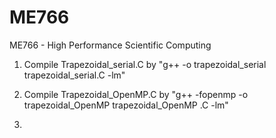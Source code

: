 # ME766
ME766 - High Performance Scientific Computing 

1. Compile Trapezoidal_serial.C by "g++ -o trapezoidal_serial trapezoidal_serial.C -lm"

2. Compile Trapezoidal_OpenMP.C by "g++ -fopenmp -o trapezoidal_OpenMP trapezoidal_OpenMP
.C -lm"

3. 